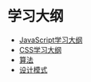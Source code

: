 # 学习大纲
* [JavaScript学习大纲](./js/Outline.md)
* [CSS学习大纲]()
* [算法](./算法/README.md)
* [设计模式](./算法/README.md)